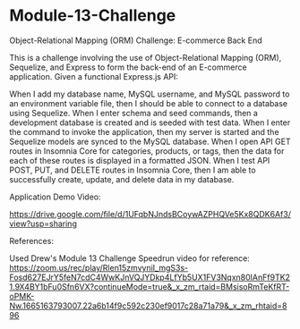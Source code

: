 # Module-13-Challenge
Object-Relational Mapping (ORM) Challenge: E-commerce Back End

This is a challenge involving the use of Object-Relational Mapping (ORM), Sequelize, and Express to form the back-end of an E-commerce application. Given a functional Express.js API:

When I add my database name, MySQL username, and MySQL password to an environment variable file, then I should be able to connect to a database using Sequelize. When I enter schema and seed commands, then a development database is created and is seeded with test data. When I enter the command to invoke the application, then my server is started and the Sequelize models are synced to the MySQL database. When I open API GET routes in Insomnia Core for categories, products, or tags, then the data for each of these routes is displayed in a formatted JSON. When I test API POST, PUT, and DELETE routes in Insomnia Core, then I am able to successfully create, update, and delete data in my database.

Application Demo Video:

https://drive.google.com/file/d/1UFqbNJndsBCoywAZPHQVe5Kx8QDK6Af3/view?usp=sharing


References:

Used Drew's Module 13 Challenge Speedrun video for reference:
https://zoom.us/rec/play/Rlen15zmvyniI_mgS3s-Fosd627EJrY5feN7cdC4WwKJnVQJYDkp4LfYb5UX1FV3Nqxn80IAnFf9TK21.9X4BY1bFu0Sfn6VX?continueMode=true&_x_zm_rtaid=BMsisoRmTeKfRT-oPMK-Nw.1665163793007.22a6b14f9c592c230ef9017c28a71a79&_x_zm_rhtaid=896
